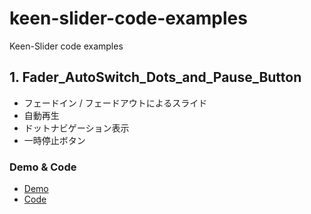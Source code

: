 # keen-slider-code-examples
Keen-Slider code examples
## 1. Fader_AutoSwitch_Dots_and_Pause_Button
- フェードイン / フェードアウトによるスライド
- 自動再生
- ドットナビゲーション表示
- 一時停止ボタン
### Demo & Code
- [Demo](https://burnworks.github.io/keen-slider-code-examples/Fader_AutoSwitch_Dots_and_Pause_Button/)
- [Code](./docs/Fader_AutoSwitch_Dots_and_Pause_Button)
